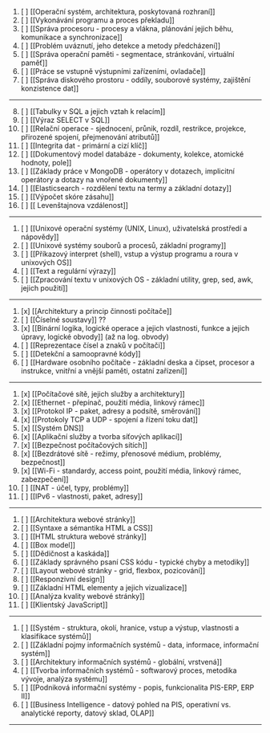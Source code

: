 1. [ ] [[Operační systém, architektura, poskytovaná rozhraní]]
2. [ ] [[Vykonávání programu a proces překladu]]
3. [ ] [[Správa procesoru - procesy a vlákna, plánování jejich běhu, komunikace a synchronizace]]
4. [ ] [[Problém uváznutí, jeho detekce a metody předcházení]]
5. [ ] [[Správa operační paměti - segmentace, stránkování, virtuální paměť]]
6. [ ] [[Práce se vstupně výstupními zařízeními, ovladače]]
7. [ ] [[Správa diskového prostoru - oddíly, souborové systémy, zajištění konzistence dat]]
---
8. [ ] [[Tabulky v SQL a jejich vztah k relacím]]
9. [ ] [[Výraz SELECT v SQL]]
10. [ ] [[Relační operace - sjednocení, průnik, rozdíl, restrikce, projekce, přirozené spojení, přejmenování atributů]]
11. [ ] [[Integrita dat - primární a cizí klíč]]
12. [ ] [[Dokumentový model databáze - dokumenty, kolekce, atomické hodnoty, pole]]
13. [ ] [[Základy práce v MongoDB - operátory v dotazech, implicitní operátory a dotazy na vnořené dokumenty]]
14. [ ] [[Elasticsearch - rozdělení textu na termy a základní dotazy]]
15. [ ] [[Výpočet skóre zásahu]]
16. [ ] [[ Levenštajnova vzdálenost]]
---
1. [ ] [[Unixové operační systémy (UNIX, Linux), uživatelská prostředí a nápovědy]]
2. [ ] [[Unixové systémy souborů a procesů, základní programy]]
3. [ ] [[Příkazový interpret (shell), vstup a výstup programu a roura v unixových OS]]
4. [ ] [[Text a regulární výrazy]]
5. [ ] [[Zpracování textu v unixových OS - základní utility, grep, sed, awk, jejich použití]]
---
1. [x] [[Architektury a princip činnosti počítače]]
2. [ ] [[Číselné soustavy]] ??
3. [x] [[Binární logika, logické operace a jejich vlastnosti, funkce a jejich úpravy, logické obvody]] (až na log. obvody)
4. [ ] [[Reprezentace čísel a znaků v počítači]]
5. [ ] [[Detekční a samoopravné kódy]]
6. [ ] [[Hardware osobního počítače - základní deska a čipset, procesor a instrukce, vnitřní a vnější paměti, ostatní zařízení]]
---
1. [x] [[Počítačové sítě, jejich služby a architektury]]
2. [x] [[Ethernet - přepínač, použití média, linkový rámec]]
3. [x] [[Protokol IP - paket, adresy a podsítě, směrování]]
4. [x] [[Protokoly TCP a UDP - spojení a řízení toku dat]]
5. [x] [[Systém DNS]]
6. [x] [[Aplikační služby a tvorba síťových aplikací]]
7. [x] [[Bezpečnost počítačových sítích]]
8. [x] [[Bezdrátové sítě - režimy, přenosové médium, problémy, bezpečnost]]
9. [x] [[Wi-Fi - standardy, access point, použití média, linkový rámec, zabezpečení]]
10. [ ] [[NAT - účel, typy, problémy]]
11. [ ] [[IPv6 - vlastnosti, paket, adresy]]
---
1. [ ] [[Architektura webové stránky]]
2. [ ] [[Syntaxe a sémantika HTML a CSS]]
3. [ ] [[HTML struktura webové stránky]]
4. [ ] [[Box model]]
5. [ ] [[Dědičnost a kaskáda]]
6. [ ] [[Základy správného psaní CSS kódu - typické chyby a metodiky]]
7. [ ] [[Layout webové stránky - grid, flexbox, pozicování]]
8. [ ] [[Responzivní design]]
9. [ ] [[Základní HTML elementy a jejich vizualizace]]
10. [ ] [[Analýza kvality webové stránky]]
11. [ ] [[Klientský JavaScript]]
---
1. [ ] [[Systém - struktura, okolí, hranice, vstup a výstup, vlastnosti a klasifikace systémů]]
2. [ ] [[Základní pojmy informačních systémů - data, informace, informační systém]]
3. [ ] [[Architektury informačních systémů - globální, vrstvená]]
4. [ ] [[Tvorba informačních systémů - softwarový proces, metodika vývoje, analýza systému]]
5. [ ] [[Podniková informační systémy - popis, funkcionalita PIS-ERP, ERP II]]
6. [ ] [[Business Intelligence - datový pohled na PIS, operativní vs. analytické reporty, datový sklad, OLAP]]
---